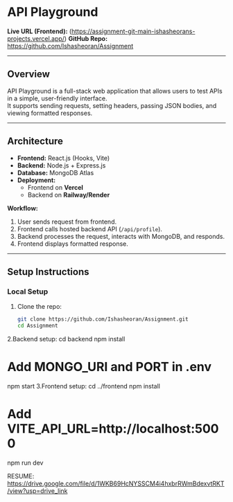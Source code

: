 # API Playground

**Live URL (Frontend):** (https://assignment-git-main-ishasheorans-projects.vercel.app/)
**GitHub Repo:** https://github.com/Ishasheoran/Assignment

---

## Overview

API Playground is a full-stack web application that allows users to test APIs in a simple, user-friendly interface.  
It supports sending requests, setting headers, passing JSON bodies, and viewing formatted responses.  

---

## Architecture

- **Frontend:** React.js (Hooks, Vite)  
- **Backend:** Node.js + Express.js  
- **Database:** MongoDB Atlas  
- **Deployment:**  
  - Frontend on **Vercel**  
  - Backend on **Railway/Render**  

**Workflow:**  

1. User sends request from frontend.  
2. Frontend calls hosted backend API (`/api/profile`).  
3. Backend processes the request, interacts with MongoDB, and responds.  
4. Frontend displays formatted response.  

---

## Setup Instructions

### Local Setup

1. Clone the repo:
   ```bash
   git clone https://github.com/Ishasheoran/Assignment.git
   cd Assignment
2.Backend setup:
  cd backend
  npm install
  # Add MONGO_URI and PORT in .env
  npm start
3.Frontend setup:
  cd ../frontend
  npm install

  # Add VITE_API_URL=http://localhost:5000
  npm run dev

RESUME: https://drive.google.com/file/d/1WKB69HcNYSSCM4i4hxbrRWmBdexvtRKT/view?usp=drive_link
   
